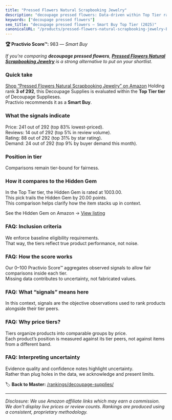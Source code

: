```yaml
---
title: "Pressed Flowers Natural Scrapbooking Jewelry"
description: "decoupage pressed flowers: Data-driven within Top Tier ranking using the Practivio Score™. Positioned by quality, value, demand, findability, momentum."
keywords: ["decoupage pressed flowers"]
seo_title: "decoupage pressed flowers — Smart Buy Top Tier (2025)"
canonicalURL: "/products/pressed-flowers-natural-scrapbooking-jewelry-B08T19P4QS/"
---
```


**🏆 Practivio Score™:** 983 — _Smart Buy_


*If you're comparing **decoupage pressed flowers**, **[Pressed Flowers Natural Scrapbooking Jewelry](https://www.amazon.com/dp/B08T19P4QS?tag=practivio-20)** is a strong alternative to put on your shortlist.*
### Quick take
[Shop “Pressed Flowers Natural Scrapbooking Jewelry” on Amazon](https://www.amazon.com/dp/B08T19P4QS?tag=practivio-20)
Holding rank **3 of 292**, this Decoupage Supplies is evaluated within the **Top Tier tier** of Decoupage Supplieses.  
Practivio recommends it as a **Smart Buy**.

### What the signals indicate
Price: 241 out of 292 (top 83% lowest-priced).  
Reviews: 14 out of 292 (top 5% in review volume).  
Rating: 88 out of 292 (top 31% by star rating).  
Demand: 24 out of 292 (top 9% by buyer demand this month).

### Position in tier
Comparisons remain tier-bound for fairness.

### How it compares to the Hidden Gem
In the Top Tier tier, the Hidden Gem is rated at 1003.00.  
This pick trails the Hidden Gem by 20.00 points.  
This comparison helps clarify how the item stacks up in context.  

See the Hidden Gem on Amazon → [View listing](https://www.amazon.com/dp/B07Y6RWHP1?tag=practivio-20)

### FAQ: Inclusion criteria
We enforce baseline eligibility requirements.  
That way, the tiers reflect true product performance, not noise.

### FAQ: How the score works
Our 0–100 Practivio Score™ aggregates observed signals to allow fair comparisons inside each tier.  
Missing data contributes to uncertainty, not fabricated values.

### FAQ: What “signals” means here
In this context, signals are the objective observations used to rank products alongside their tier peers.

### FAQ: Why price tiers?
Tiers organize products into comparable groups by price.  
Each product’s position is measured against its tier peers, not against items from a different band.

### FAQ: Interpreting uncertainty
Evidence quality and confidence notes highlight uncertainty.  
Rather than plug holes in the data, we acknowledge and present limits.


🏷️ **Back to Master:** [/rankings/decoupage-supplies/](/rankings/decoupage-supplies/)

---
_Disclosure: We use Amazon affiliate links which may earn a commission. We don’t display live prices or review counts. Rankings are produced using a consistent, proprietary methodology._
